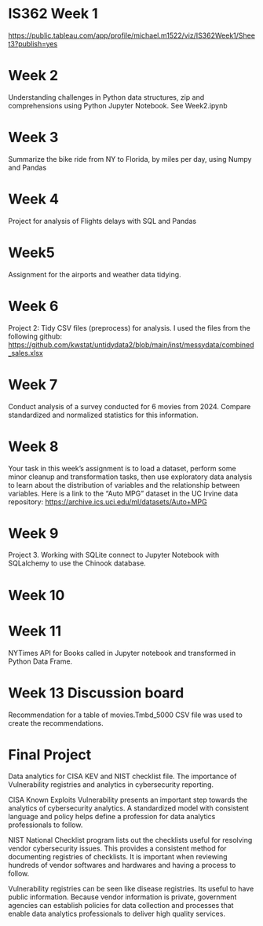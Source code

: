 # IS362 Week 1

https://public.tableau.com/app/profile/michael.m1522/viz/IS362Week1/Sheet3?publish=yes


# Week 2

Understanding challenges in Python data structures, zip and comprehensions using Python Jupyter Notebook. See Week2.ipynb

# Week 3 

Summarize the bike ride from NY to Florida, by miles per day, using Numpy and Pandas

# Week 4
Project for analysis of Flights delays with SQL and Pandas

# Week5 
Assignment for the airports and weather data tidying.

# Week 6
Project 2: Tidy CSV files (preprocess) for analysis. I used the files from the following github: https://github.com/kwstat/untidydata2/blob/main/inst/messydata/combined_sales.xlsx 

# Week 7
Conduct analysis of a survey conducted for 6 movies from 2024. Compare standardized and normalized statistics for this information.

# Week 8 
Your task in this week’s assignment is to load a 
dataset, perform some minor cleanup and 
transformation tasks, then use exploratory data 
analysis to learn about the distribution of variables 
and the relationship between variables.
Here is a link to the “Auto MPG” dataset in the 
UC Irvine data repository: 
https://archive.ics.uci.edu/ml/datasets/Auto+MPG

# Week 9

Project 3. Working with SQLite connect to Jupyter Notebook with SQLalchemy to use the Chinook database. 


# Week 10


# Week 11

NYTimes API for Books called in Jupyter notebook and transformed in Python Data Frame.

# Week 13 Discussion board
Recommendation for a table of movies.Tmbd_5000 CSV file was used to create the recommendations.

# Final Project

Data analytics for CISA KEV and NIST checklist file.
The importance of Vulnerability registries and analytics in cybersecurity reporting.

CISA Known Exploits Vulnerability  presents an important step towards the analytics of cybersecurity analytics.
A standardized model with consistent language and policy helps define a profession for data analytics professionals to follow.

NIST National Checklist program lists out the checklists useful for resolving vendor cybersecurity issues. 
This provides a consistent method for documenting registries of checklists. 
It is important when reviewing hundreds of vendor softwares and hardwares and having a process to follow.

Vulnerability registries can be seen like disease registries. Its useful to have public information. Because vendor information is private, government agencies can establish policies for data collection and processes that enable data analytics professionals to deliver high quality services.

